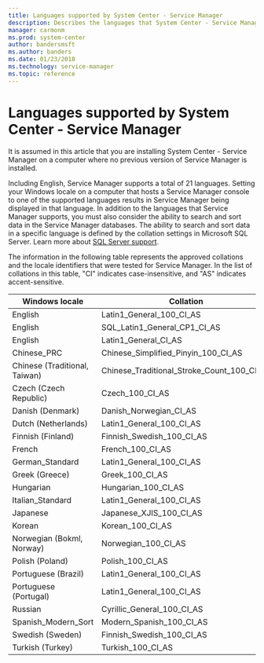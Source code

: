 ```yaml
---
title: Languages supported by System Center - Service Manager
description: Describes the languages that System Center - Service Manager supports.
manager: carmonm
ms.prod: system-center
author: bandersmsft
ms.author: banders
ms.date: 01/23/2018
ms.technology: service-manager
ms.topic: reference
---
```


# Languages supported by System Center - Service Manager

It is assumed in this article that you are installing System Center - Service Manager on a computer where no previous version of Service Manager is installed. 

 Including English,  Service Manager supports a total of 21 languages. Setting your Windows locale on a computer that hosts a Service Manager console to one of the supported languages results in Service Manager being displayed in that language. In addition to the languages that Service Manager supports, you must also consider the ability to search and sort data in the Service Manager databases. The ability to search and sort data in a specific language is defined by the collation settings in Microsoft SQL Server. Learn more about [SQL Server support](supported-configs.md).  

 The information in the following table represents the approved collations and the locale identifiers that were tested for Service Manager. In the list of collations in this table, "CI" indicates case-insensitive, and "AS" indicates accent-sensitive.  

|Windows locale|Collation|  
|--------------------|---------------|  
|English|Latin1\_General\_100\_CI\_AS|  
|English|SQL\_Latin1\_General\_CP1\_CI\_AS|  
|English|Latin1\_General\_CI\_AS|  
|Chinese\_PRC|Chinese\_Simplified\_Pinyin\_100\_CI\_AS|  
|Chinese \(Traditional, Taiwan\)|Chinese\_Traditional\_Stroke\_Count\_100\_CI\_AS|  
|Czech \(Czech Republic\)|Czech\_100\_CI\_AS|  
|Danish \(Denmark\)|Danish\_Norwegian\_CI\_AS|  
|Dutch \(Netherlands\)|Latin1\_General\_100\_CI\_AS|  
|Finnish \(Finland\)|Finnish\_Swedish\_100\_CI\_AS|  
|French|French\_100\_CI\_AS|  
|German\_Standard|Latin1\_General\_100\_CI\_AS|  
|Greek \(Greece\)|Greek\_100\_CI\_AS|  
|Hungarian|Hungarian\_100\_CI\_AS|  
|Italian\_Standard|Latin1\_General\_100\_CI\_AS|  
|Japanese|Japanese\_XJIS\_100\_CI\_AS|  
|Korean|Korean\_100\_CI\_AS|  
|Norwegian \(Bokml, Norway\)|Norwegian\_100\_CI\_AS|  
|Polish \(Poland\)|Polish\_100\_CI\_AS|  
|Portuguese \(Brazil\)|Latin1\_General\_100\_CI\_AS|  
|Portuguese \(Portugal\)|Latin1\_General\_100\_CI\_AS|  
|Russian|Cyrillic\_General\_100\_CI\_AS|  
|Spanish\_Modern\_Sort|Modern\_Spanish\_100\_CI\_AS|  
|Swedish \(Sweden\)|Finnish\_Swedish\_100\_CI\_AS|  
|Turkish \(Turkey\)|Turkish\_100\_CI\_AS|  
